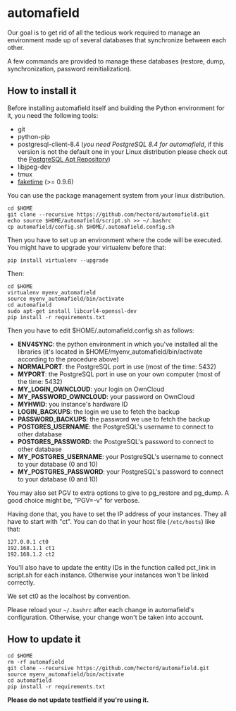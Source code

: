 # automafield

Our goal is to get rid of all the tedious work required to manage an environment made up of several databases that synchronize between each other.

A few commands are provided to manage these databases (restore, dump, synchronization, password reinitialization).

## How to install it

Before installing automafield itself and building the Python environment for it, you need the following tools:
* git
* python-pip
* postgresql-client-8.4 (*you need PostgreSQL 8.4 for automafield*, if this version is not the default one in your Linux distribution please check out the [PostgreSQL Apt Repository](https://www.postgresql.org/download/linux/ubuntu/))
* libjpeg-dev
* tmux
* [faketime](https://github.com/wolfcw/libfaketime) (>= 0.9.6)

You can use the package management system from your linux distribution.

```
cd $HOME
git clone --recursive https://github.com/hectord/automafield.git
echo source $HOME/automafield/script.sh >> ~/.bashrc
cp automafield/config.sh $HOME/.automafield.config.sh
```

Then you have to set up an environment where the code will be executed. You might have to upgrade your virtualenv before that:
```
pip install virtualenv --upgrade
```
Then:
```
cd $HOME
virtualenv myenv_automafield
source myenv_automafield/bin/activate
cd automafield
sudo apt-get install libcurl4-openssl-dev
pip install -r requirements.txt
```

Then you have to edit $HOME/.automafield.config.sh as follows:
* **ENV4SYNC**: the python environment in which you've installed all the libraries (it's located in $HOME/myenv_automafield/bin/activate according to the procedure above)
* **NORMALPORT**: the PostgreSQL port in use (most of the time: 5432)
* **MYPORT**: the PostgreSQL port in use on your own computer (most of the time: 5432)
* **MY_LOGIN_OWNCLOUD**: your login on OwnCloud
* **MY_PASSWORD_OWNCLOUD**: your password on OwnCloud
* **MYHWID**: you instance's hardware ID
* **LOGIN_BACKUPS**: the login we use to fetch the backup
* **PASSWORD_BACKUPS**: the password we use to fetch the backup
* **POSTGRES_USERNAME**: the PostgreSQL's username to connect to other database
* **POSTGRES_PASSWORD**: the PostgreSQL's password to connect to other database
* **MY_POSTGRES_USERNAME**: your PostgreSQL's username to connect to your database (0 and 10)
* **MY_POSTGRES_PASSWORD**: your PostgreSQL's password to connect to your database (0 and 10)


You may also set PGV to extra options to give to pg_restore
and pg_dump. A good choice might be, "PGV=-v" for verbose.

Having done that, you have to set the IP address of your instances.
They all have to start with "ct". You can do that in your host file
(`/etc/hosts`) like that:
```
127.0.0.1 ct0
192.168.1.1 ct1 
192.168.1.2 ct2 
```

You'll also have to update the entity IDs in the function called pct_link in script.sh for each instance. Otherwise your instances won't be linked correctly.

We set ct0 as the localhost by convention.

Please reload your ```~/.bashrc``` after each change in automafield's configuration. Otherwise, your change won't be taken into account.

## How to update it

```
cd $HOME
rm -rf automafield
git clone --recursive https://github.com/hectord/automafield.git
source myenv_automafield/bin/activate
cd automafield
pip install -r requirements.txt
```

**Please do not update testfield if you're using it.**
